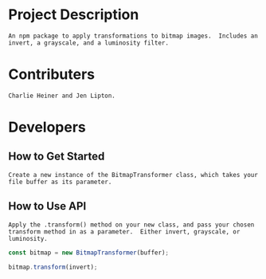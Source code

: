 # Project Description

    An npm package to apply transformations to bitmap images.  Includes an invert, a grayscale, and a luminosity filter.

# Contributers

    Charlie Heiner and Jen Lipton.

# Developers
## How to Get Started

    Create a new instance of the BitmapTransformer class, which takes your file buffer as its parameter.

## How to Use API

    Apply the .transform() method on your new class, and pass your chosen transform method in as a parameter.  Either invert, grayscale, or luminosity.

```js
const bitmap = new BitmapTransformer(buffer);

bitmap.transform(invert);
```
